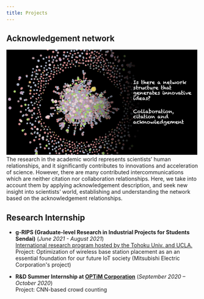```yaml
---
title: Projects
---
```


## Acknowledgement network
<img src="project_acknow.png" width="500">
The research in the academic world represents scientists’ human relationships, and it significantly contributes to innovations and acceleration of science. However, there are many contributed intercommunications which are neither citation nor collaboration relationships. Here, we take into account them by applying acknowledgement description, and seek new insight into scientists’ world, establishing and understanding the network based on the acknowledgement relationships.

## Research Internship 
- **g-RIPS (Graduate-level Research in Industrial Projects for Students Sendai)** (*June 2021 - August 2021*)  
[International research program hosted by the Tohoku Univ. and UCLA.](https://www.wpi-aimr.tohoku.ac.jp/cmsoi/grips2021-open_en.html)  
Project: Optimization of wireless base station placement as an 
an essential foundation for our future IoT society (Mitsubishi Electric Corporation's project)

- **R&D Summer Internship at [OPTiM Corporation](https://www.optim.com/)** (*September 2020 – October 2020*)  
    Project: CNN-based crowd counting
